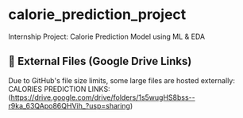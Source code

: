 # calorie_prediction_project
Internship Project: Calorie Prediction Model using ML &amp; EDA

## 🔗 External Files (Google Drive Links)
Due to GitHub's file size limits, some large files are hosted externally:
CALORIES PREDICTION LINKS: (https://drive.google.com/drive/folders/1s5wugHS8bss--r9ka_63QApo86QHVih_?usp=sharing)

